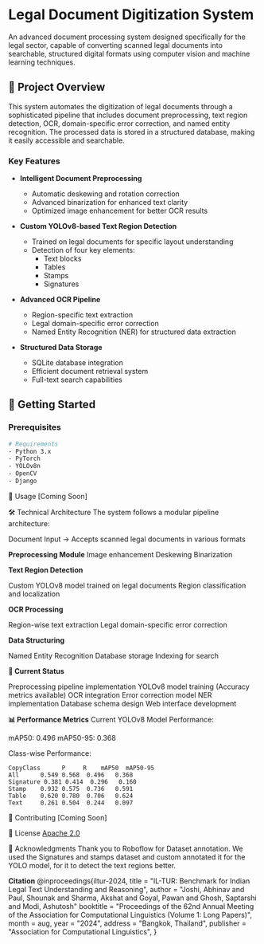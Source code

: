 # Legal Document Digitization System

An advanced document processing system designed specifically for the legal sector, capable of converting scanned legal documents into searchable, structured digital formats using computer vision and machine learning techniques.

## 🎯 Project Overview

This system automates the digitization of legal documents through a sophisticated pipeline that includes document preprocessing, text region detection, OCR, domain-specific error correction, and named entity recognition. The processed data is stored in a structured database, making it easily accessible and searchable.

### Key Features

- **Intelligent Document Preprocessing**
  - Automatic deskewing and rotation correction
  - Advanced binarization for enhanced text clarity
  - Optimized image enhancement for better OCR results

- **Custom YOLOv8-based Text Region Detection**
  - Trained on legal documents for specific layout understanding
  - Detection of four key elements:
    - Text blocks
    - Tables
    - Stamps
    - Signatures

- **Advanced OCR Pipeline**
  - Region-specific text extraction
  - Legal domain-specific error correction
  - Named Entity Recognition (NER) for structured data extraction

- **Structured Data Storage**
  - SQLite database integration
  - Efficient document retrieval system
  - Full-text search capabilities

## 🚀 Getting Started

### Prerequisites

```bash
# Requirements
- Python 3.x
- PyTorch
- YOLOv8n
- OpenCV
- Django
```
📖 Usage
[Coming Soon]

🛠️ Technical Architecture
The system follows a modular pipeline architecture:

Document Input → Accepts scanned legal documents in various formats

**Preprocessing Module**
Image enhancement
Deskewing
Binarization


**Text Region Detection**

Custom YOLOv8 model trained on legal documents
Region classification and localization


**OCR Processing**

Region-wise text extraction
Legal domain-specific error correction


**Data Structuring**

Named Entity Recognition
Database storage
Indexing for search



**🔄 Current Status**

 Preprocessing pipeline implementation
 YOLOv8 model training (Accuracy metrics available)
 OCR integration
 Error correction model
 NER implementation
 Database schema design
 Web interface development

**📊 Performance Metrics**
Current YOLOv8 Model Performance:

mAP50: 0.496
mAP50-95: 0.368

Class-wise Performance:
```
CopyClass      P     R    mAP50  mAP50-95
All      0.549 0.568  0.496   0.368
Signature 0.381 0.414  0.296   0.160
Stamp    0.932 0.575  0.736   0.591
Table    0.620 0.780  0.706   0.624
Text     0.261 0.504  0.244   0.097
```
🤝 Contributing
[Coming Soon]

📝 License
[Apache 2.0](https://github.com/PhoenixAlpha23/Legal-Document-Digitization/blob/main/LICENSE)

🙏 Acknowledgments
Thank you to Roboflow for Dataset annotation.
We used the Signatures and stamps dataset and custom annotated it for the YOLO model, for it to detect the text regions better.

**Citation**
@inproceedings{iltur-2024,
      title = "IL-TUR: Benchmark for Indian Legal Text Understanding and Reasoning",
      author = "Joshi, Abhinav and Paul, Shounak and Sharma, Akshat and Goyal, Pawan and Ghosh, Saptarshi and Modi, Ashutosh"
      booktitle = "Proceedings of the 62nd Annual Meeting of the Association for Computational Linguistics (Volume 1: Long Papers)",
      month = aug,
      year = "2024",
      address = "Bangkok, Thailand",
      publisher = "Association for Computational Linguistics",
  }

